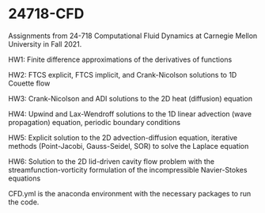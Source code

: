 # 24718-CFD

Assignments from 24-718 Computational Fluid Dynamics at Carnegie Mellon University in Fall 2021.

HW1: Finite difference approximations of the derivatives of functions

HW2: FTCS explicit, FTCS implicit, and Crank-Nicolson solutions to 1D Couette flow

HW3: Crank-Nicolson and ADI solutions to the 2D heat (diffusion) equation

HW4: Upwind and Lax-Wendroff solutions to the 1D linear advection (wave propagation) equation, periodic boundary conditions

HW5: Explicit solution to the 2D advection-diffusion equation, iterative methods (Point-Jacobi, Gauss-Seidel, SOR) to solve the Laplace equation

HW6: Solution to the 2D lid-driven cavity flow problem with the streamfunction-vorticity formulation of the incompressible Navier-Stokes equations

CFD.yml is the anaconda environment with the necessary packages to run the code.
